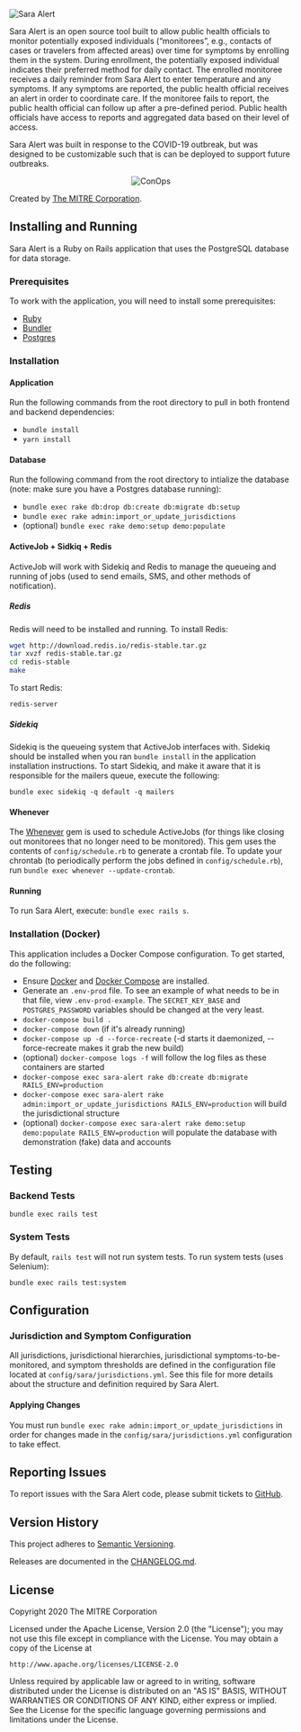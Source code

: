 ![Sara Alert](https://user-images.githubusercontent.com/14923551/76420768-025c0880-6379-11ea-8342-0a9aebd9d287.png)

Sara Alert is an open source tool built to allow public health officials to monitor potentially exposed individuals (“monitorees”, e.g., contacts of cases or travelers from affected areas) over time for symptoms by enrolling them in the system. During enrollment, the potentially exposed individual indicates their preferred method for daily contact. The enrolled monitoree receives a daily reminder from Sara Alert to enter temperature and any symptoms. If any symptoms are reported, the public health official receives an alert in order to coordinate care. If the monitoree fails to report, the public health official can follow up after a pre-defined period. Public health officials have access to reports and aggregated data based on their level of access.

Sara Alert was built in response to the COVID-19 outbreak, but was designed to be customizable such that is can be deployed to support future outbreaks.

<p align="center">
<img src="https://user-images.githubusercontent.com/14923551/76426329-4c48ec80-6381-11ea-819e-fcef98c66a2a.png" alt="ConOps" />
</p>

Created by [The MITRE Corporation](https://www.mitre.org).

## Installing and Running

Sara Alert is a Ruby on Rails application that uses the PostgreSQL database for data storage.

### Prerequisites

To work with the application, you will need to install some prerequisites:

* [Ruby](https://www.ruby-lang.org/)
* [Bundler](http://bundler.io/)
* [Postgres](http://www.postgresql.org/)

### Installation

#### Application

Run the following commands from the root directory to pull in both frontend and backend dependencies:

* `bundle install`
* `yarn install`

#### Database

Run the following command from the root directory to intialize the database (note: make sure you have a Postgres database running):

* `bundle exec rake db:drop db:create db:migrate db:setup`
* `bundle exec rake admin:import_or_update_jurisdictions`
* (optional) `bundle exec rake demo:setup demo:populate`

#### ActiveJob + Sidkiq + Redis

ActiveJob will work with Sidekiq and Redis to manage the queueing and running of jobs (used to send emails, SMS, and other methods of notification).

##### Redis

Redis will need to be installed and running. To install Redis:

```bash
wget http://download.redis.io/redis-stable.tar.gz
tar xvzf redis-stable.tar.gz
cd redis-stable
make
```

To start Redis:

```
redis-server
```

##### Sidekiq

Sidekiq is the queueing system that ActiveJob interfaces with. Sidekiq should be installed when you ran `bundle install` in the application installation instructions. To start Sidekiq, and make it aware that it is responsible for the mailers queue, execute the following:

```
bundle exec sidekiq -q default -q mailers
```

#### Whenever

The [Whenever](https://github.com/javan/whenever) gem is used to schedule ActiveJobs (for things like closing out monitorees that no longer need to be monitored). This gem uses the contents of `config/schedule.rb` to generate a crontab file.
To update your chrontab (to periodically perform the jobs defined in `config/schedule.rb`), run `bundle exec whenever --update-crontab`.

#### Running

To run Sara Alert, execute: `bundle exec rails s`.

### Installation (Docker)

This application includes a Docker Compose configuration. To get started, do the following:

* Ensure [Docker](https://docs.docker.com/get-docker/) and [Docker Compose](https://docs.docker.com/compose/install/) are installed.
* Generate an `.env-prod` file. To see an example of what needs to be in that file, view `.env-prod-example`. The `SECRET_KEY_BASE` and `POSTGRES_PASSWORD` variables should be changed at the very least.
* `docker-compose build .`
* `docker-compose down` (if it's already running)
* `docker-compose up -d --force-recreate` (-d starts it daemonized, --force-recreate makes it grab the new build)
* (optional) `docker-compose logs -f` will follow the log files as these containers are started
* `docker-compose exec sara-alert rake db:create db:migrate RAILS_ENV=production`
* `docker-compose exec sara-alert rake admin:import_or_update_jurisdictions RAILS_ENV=production` will build the jurisdictional structure
* (optional) `docker-compose exec sara-alert rake demo:setup demo:populate RAILS_ENV=production` will populate the database with demonstration (fake) data and accounts

## Testing

### Backend Tests

```
bundle exec rails test
```

### System Tests

By default, `rails test` will not run system tests. To run system tests (uses Selenium):

```
bundle exec rails test:system
```

## Configuration

### Jurisdiction and Symptom Configuration

All jurisdictions, jurisdictional hierarchies, jurisdictional symptoms-to-be-monitored, and symptom thresholds are defined in the configuration file located at `config/sara/jurisdictions.yml`. See this file for more details about the structure and definition required by Sara Alert.

#### Applying Changes

You must run `bundle exec rake admin:import_or_update_jurisdictions` in order for changes made in the `config/sara/jurisdictions.yml` configuration to take effect.

## Reporting Issues

To report issues with the Sara Alert code, please submit tickets to [GitHub](https://github.com/SaraAlert/SaraAlert/issues).

## Version History

This project adheres to [Semantic Versioning](http://semver.org/).

Releases are documented in the [CHANGELOG.md](https://github.com/SaraAlert/SaraAlert/blob/master/CHANGELOG.md).

## License

Copyright 2020 The MITRE Corporation

Licensed under the Apache License, Version 2.0 (the "License"); you may not use this file except in compliance with the License. You may obtain a copy of the License at

```
http://www.apache.org/licenses/LICENSE-2.0
```

Unless required by applicable law or agreed to in writing, software distributed under the License is distributed on an "AS IS" BASIS, WITHOUT WARRANTIES OR CONDITIONS OF ANY KIND, either express or implied. See the License for the specific language governing permissions and limitations under the License.
